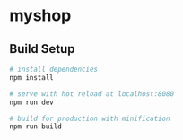 # myshop
## Build Setup

``` bash
# install dependencies
npm install

# serve with hot reload at localhost:8080
npm run dev

# build for production with minification
npm run build
